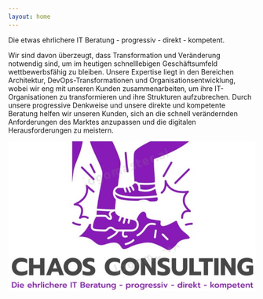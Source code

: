 ```yaml
---
layout: home
---
```


Die etwas ehrlichere IT Beratung - progressiv - direkt - kompetent.

Wir sind davon überzeugt, dass Transformation und Veränderung notwendig sind, um im heutigen schnelllebigen Geschäftsumfeld wettbewerbsfähig zu bleiben. Unsere Expertise liegt in den Bereichen Architektur, DevOps-Transformationen und Organisationsentwicklung, wobei wir eng mit unseren Kunden zusammenarbeiten, um ihre IT-Organisationen zu transformieren und ihre Strukturen aufzubrechen. Durch unsere progressive Denkweise und unsere direkte und kompetente Beratung helfen wir unseren Kunden, sich an die schnell verändernden Anforderungen des Marktes anzupassen und die digitalen Herausforderungen zu meistern.

![name of the image](/assets/images/logo.jpg)